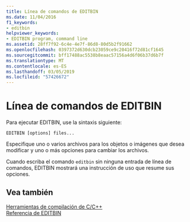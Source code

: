 ```yaml
---
title: Línea de comandos de EDITBIN
ms.date: 11/04/2016
f1_keywords:
- editbin
helpviewer_keywords:
- EDITBIN program, command line
ms.assetid: 28ff7f92-6c4e-4e7f-86d8-80d5b2f91662
ms.openlocfilehash: 0397372d630dcb23059ce9c20416f72d81cf1645
ms.sourcegitcommit: bff17488ac5538b8eaac57156a4d6f06b37d6b7f
ms.translationtype: MT
ms.contentlocale: es-ES
ms.lasthandoff: 03/05/2019
ms.locfileid: "57426672"
---
```

# <a name="editbin-command-line"></a>Línea de comandos de EDITBIN

Para ejecutar EDITBIN, use la sintaxis siguiente:

```
EDITBIN [options] files...
```

Especifique uno o varios archivos para los objetos o imágenes que desea modificar y uno o más opciones para cambiar los archivos.

Cuando escriba el comando `editbin` sin ninguna entrada de línea de comandos, EDITBIN mostrará una instrucción de uso que resume sus opciones.

## <a name="see-also"></a>Vea también

[Herramientas de compilación de C/C++](../../build/reference/c-cpp-build-tools.md)<br/>
[Referencia de EDITBIN](../../build/reference/editbin-reference.md)
